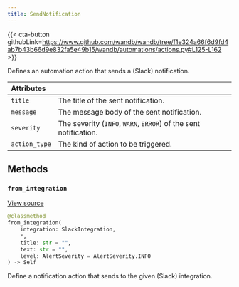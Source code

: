 ```yaml
---
title: SendNotification
---
```


{{< cta-button githubLink=https://www.github.com/wandb/wandb/tree/f1e324a66f6d9fd4ab7b43b66d9e832fa5e49b15/wandb/automations/actions.py#L125-L162 >}}

Defines an automation action that sends a (Slack) notification.

| Attributes |  |
| :--- | :--- |
|  `title` |  The title of the sent notification. |
|  `message` |  The message body of the sent notification. |
|  `severity` |  The severity (`INFO`, `WARN`, `ERROR`) of the sent notification. |
|  `action_type` |  The kind of action to be triggered. |

## Methods

### `from_integration`

[View source](https://www.github.com/wandb/wandb/tree/f1e324a66f6d9fd4ab7b43b66d9e832fa5e49b15/wandb/automations/actions.py#L147-L162)

```python
@classmethod
from_integration(
    integration: SlackIntegration,
    *,
    title: str = "",
    text: str = "",
    level: AlertSeverity = AlertSeverity.INFO
) -> Self
```

Define a notification action that sends to the given (Slack) integration.

